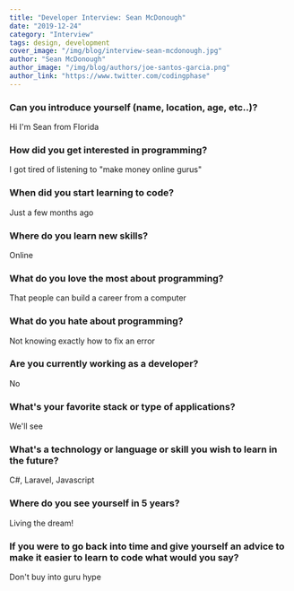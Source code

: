 ```yaml
---
title: "Developer Interview: Sean McDonough"
date: "2019-12-24"
category: "Interview"
tags: design, development
cover_image: "/img/blog/interview-sean-mcdonough.jpg"
author: "Sean McDonough"
author_image: "/img/blog/authors/joe-santos-garcia.png"
author_link: "https://www.twitter.com/codingphase"
---
```


### Can you introduce yourself (name, location, age, etc..)?

Hi I'm Sean from Florida

### How did you get interested in programming?

I got tired of listening to "make money online gurus"

### When did you start learning to code?

Just a few months ago

### Where do you learn new skills?

Online

### What do you love the most about programming?

That people can build a career from a computer

### What do you hate about programming?

Not knowing exactly how to fix an error

### Are you currently working as a developer?

No

### What's your favorite stack or type of applications?

We'll see

### What's a technology or language or skill you wish to learn in the future?

C#, Laravel, Javascript

### Where do you see yourself in 5 years?

Living the dream!

### If you were to go back into time and give yourself an advice to make it easier to learn to code what would you say?

Don't buy into guru hype
